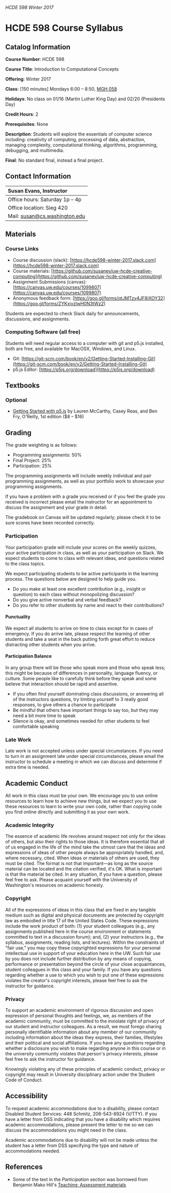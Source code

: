 _HCDE 598 Winter 2017_

# HCDE 598 Course Syllabus
## Catalog Information
__Course Number__: HCDE 598

__Course Title__: Introduction to Computational Concepts

__Offering__: Winter 2017

__Class__: [150 minutes] Mondays 6:00 – 8:50, [MGH 058](https://www.washington.edu/classroom/MGH+058)

__Holidays__: No class on 01/16 (Martin Luther King Day) and 02/20 (Presidents Day)

__Credit Hours__: 2

__Prerequisites__: None

__Description__: Students will explore the essentials of computer science including: creativity of computing, processing of data, abstraction, managing complexity, computational thinking, algorithms, programming, debugging, and multimedia.

__Final__: No standard final, instead a final project.

## Contact Information
| Susan Evans, Instructor |
| :--- |
| Office hours: Saturday 1p – 4p |
| Office location: Sieg 420|
| Mail: susan@cs.washington.edu |


## Materials

### Course Links
* Course discussion (slack): [https://hcde598-winter-2017.slack.com](https://hcde598-winter-2017.slack.com)
* Course materials: [https://github.com/susanev/uw-hcde-creative-computing](https://github.com/susanev/uw-hcde-creative-computing)
* Assignment Submissions (canvas): [https://canvas.uw.edu/courses/1099807](https://canvas.uw.edu/courses/1099807)
* Anonymous feedback form: [https://goo.gl/forms/qtJMTzy4JF8iXOY32](https://goo.gl/forms/ZYKxivzlwH0N3tWz2)

Students are expected to check Slack daily for announcements, discussions, and assignments.

### Computing Software (all free)
Students will need regular access to a computer with git and p5.js installed, both are free, and available for MacOSX, Windows, and Linux.

* Git: [https://git-scm.com/book/en/v2/Getting-Started-Installing-Git](https://git-scm.com/book/en/v2/Getting-Started-Installing-Git)
* p5.js Editor: [https://p5js.org/download](https://p5js.org/download)

## Textbooks
### Optional
* [Getting Started with p5.js](https://www.amazon.com/Make-Interactive-Graphics-JavaScript-Processing/dp/1457186772) by Lauren McCarthy, Casey Reas, and Ben Fry, O'Reilly, 1st edition ($8 – $16)

## Grading

The grade weighting is as follows:
* Programming assignments: 50%
* Final Project: 25%
* Participation: 25%

The programming assignments will include weekly individual and pair programming assignments, as well as your portfolio work to showcase your programming assignments.

If you have a problem with a grade you received or if you feel the grade you received is incorrect please email the instructor for an appointment to discuss the assignment and your grade in detail. 

The gradebook on Canvas will be updated regularly; please check it to be sure scores have been recorded correctly.

### Participation
Your participation grade will include your scores on the weekly quizzes, your active participation in class, as well as your participation on Slack. We expect students to come to class with relevant ideas, and questions related to the class topics.

We expect participating students to be active participants in the learning process. The questions below are designed to help guide you.
* Do you make at least one excellent contribution (e.g., insight or question) to each class without monopolizing discussion?
* Do you give active nonverbal and verbal feedback?
* Do you refer to other students by name and react to their contributions?

#### Punctuality
We expect all students to arrive on time to class except for in cases of emergency. If you do arrive late, please respect the learning of other students and take a seat in the back putting forth great effort to reduce distracting other students when you arrive.

#### Participation Balance
In any group there will be those who speak more and those who speak less; this might be because of differences in personality, language fluency, or culture. Some people like to carefully think before they speak and some believe that interaction should be rapid and assertive.

* If you often find yourself dominating class discussions, or answering all of the instructors questions, try limiting yourself to 3 really good responses, to give others a chance to participate 
* Be mindful that others have important things to say too, but they may need a bit more time to speak
* Silence is okay, and sometimes needed for other students to feel comfortable speaking

### Late Work
Late work is not accepted unless under special circumstances. If you need to turn in an assignment late under special circumstances, please email the instructor to schedule a meeting in which we can discuss and determine if extra time is needed.

## Academic Conduct
All work in this class must be your own. We encourage you to use online resources to learn how to achieve new things, but we expect you to use these resources to learn to write your own code, rather than copying code you find online directly and submitting it as your own work.

### Academic Integrity
The essence of academic life revolves around respect not only for the ideas of others, but also their rights to those ideas. It is therefore essential that all of us engaged in the life of the mind take the utmost care that the ideas and expressions of ideas of other people always be appropriately handled, and, where necessary, cited. When ideas or materials of others are used, they must be cited. The format is not that important—as long as the source material can be located and the citation verified, it's OK. What is important is that the material be cited. In any situation, if you have a question, please feel free to ask. Please acquaint yourself with the University of Washington's resources on academic honesty.

### Copyright
All of the expressions of ideas in this class that are fixed in any tangible medium such as digital and physical documents are protected by copyright law as embodied in title 17 of the United States Code. These expressions include the work product of both: (1) your student colleagues (e.g., any assignments published here in the course environment or statements committed to text in a discussion forum); and, (2) your instructors (e.g., the syllabus, assignments, reading lists, and lectures). Within the constraints of "fair use," you may copy these copyrighted expressions for your personal intellectual use in support of your education here in the UW. Such fair use by you does not include further distribution by any means of copying, performance or presentation beyond the circle of your close acquaintances, student colleagues in this class and your family. If you have any questions regarding whether a use to which you wish to put one of these expressions violates the creator's copyright interests, please feel free to ask the instructor for guidance.

### Privacy
To support an academic environment of rigorous discussion and open expression of personal thoughts and feelings, we, as members of the academic community, must be committed to the inviolate right of privacy of our student and instructor colleagues. As a result, we must forego sharing personally identifiable information about any member of our community including information about the ideas they express, their families, lifestyles and their political and social affiliations. If you have any questions regarding whether a disclosure you wish to make regarding anyone in this course or in the university community violates that person's privacy interests, please feel free to ask the instructor for guidance.

Knowingly violating any of these principles of academic conduct, privacy or copyright may result in University disciplinary action under the Student Code of Conduct.

## Accessibility
To request academic accommodations due to a disability, please contact Disabled Student Services: 448 Schmitz, 206-543-8924 (V/TTY). If you have a letter from DSS indicating that you have a disability which requires academic accommodations, please present the letter to me so we can discuss the accommodations you might need in the class.

Academic accommodations due to disability will not be made unless the student has a letter from DSS specifying the type and nature of accommodations needed.

## References
* Some of the text in the _Participation_ section was borrowed from Benjamin Mako Hill's [Teaching: Assessment materials](https://mako.cc/teaching/assessment.html)
